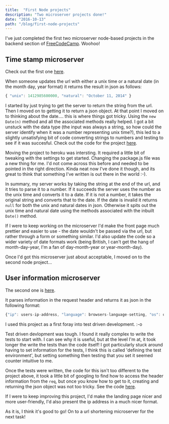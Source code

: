 ```yaml
---
title:  "First Node projects"
description: "Two microserver projects done!"
date: "2016-10-13"
path: "/blog/first-node-projects"
---
```

I've just completed the first two microserver node-based projects in the backend section of [FreeCodeCamp](https://www.freecodecamp.com). Woohoo!

## Time stamp microserver

Check out the first one [here](https://fcctimestampmicroserver.herokuapp.com/).

When someone updates the url with either a unix time or a natural date (in the month day, year format) it returns the result in json as follows:

```javascript
{ "unix": 1412985600000, "natural": "October 11, 2014" }
```

I started by just trying to get the server to return the string from the url. Then I moved on to getting it to return a json object. At that point I moved on to thinking about the date.... this is where things got tricky. Using the `new Date(n)` method and all the associated methods really helped. I got a bit unstuck with the data type (the input was always a string, so how could the server identify when it was a number representing unix time?), this led to a slightly unsatisfying bit of code converting strings to numbers and testing to see if it was succesful. Check out the code for the project [here](https://github.com/CatherineBacon/fcc-time-stamp-api).

Moving the project to heroku was intersting. It required a little bit of tweaking with the settings to get started. Changing the package.js file was a new thing for me. I'd not come across this before and needed to be pointed in the right direction. Kinda neat now I've done it though, and its great to think that something I've written is out there in the world :-).

In summary, my server works by taking the string at the end of the url, and it tries to parse it to a number. If it succeeds the server uses the number as the unix time and converts it to a date. If it is not a number, it takes the original string and converts that to the date. If the date is invalid it returns `null` for both the unix and natural dates in json. Otherwise it spits out the unix time and natural date using the methods associated with the inbuilt `Date()` method.

If I were to keep working on the microserver I'd make the front page much prettier and easier to use - the date wouldn't be passed via the url, but rather through a form or something similar. I'd also update the code so a wider variety of date formats work (being British, I can't get the hang of month-day-year, I'm a fan of day-month-year or year-month-day).

Once I'd got this microserver just about acceptable, I moved on to the second node project...


## User information microserver

The second one is [here](https://fccheaderparsermicroserver.herokuapp.com/).

It parses information in the request header and returns it as json in the following format:

```javascript
{"ip": users-ip-address, "language": browsers-language-setting, "os": operating-system-of-the-browser}
```

I used this project as a first foray into test driven development. :-o

Test driven devlopment was tough. I found it really complex to write the tests to start with. I can see why it is useful, but at the level I'm at, it took longer the write the tests than the code itself! I got particularly stuck around having to set information for the tests, I think this is called 'defining the test environment', but setting something then testing that you set it seemed counter intuitive to me.

Once the tests were written, the code for this isn't too different to the project above, it took a little bit of googling to find how to access the header information from the `req`, but once you know how to get to it, creating and returning the json object was not too tricky. See the code [here](https://github.com/CatherineBacon/fcc-header-parser).

If I were to keep improving this project, I'd make the landing page nicer and more user-friendly, I'd also present the ip address in a much nicer format.

As it is, I think it's good to go! On to a url shortening microserver for the next task!
